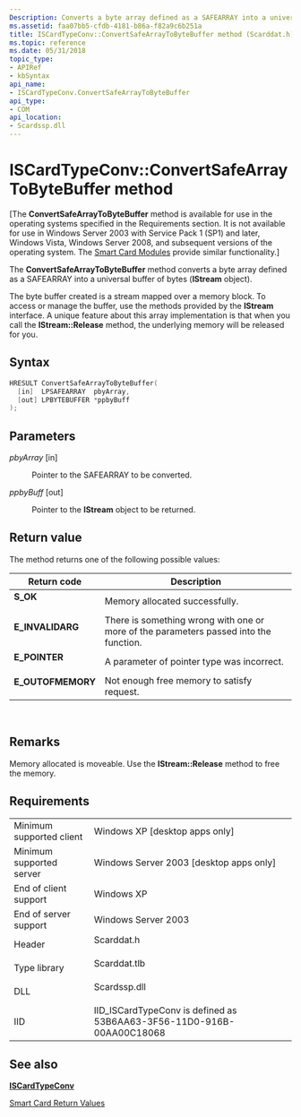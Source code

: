 ```yaml
---
Description: Converts a byte array defined as a SAFEARRAY into a universal buffer of bytes (IStream object).
ms.assetid: faa07bb5-cfdb-4181-b86a-f82a9c6b251a
title: ISCardTypeConv::ConvertSafeArrayToByteBuffer method (Scarddat.h)
ms.topic: reference
ms.date: 05/31/2018
topic_type: 
- APIRef
- kbSyntax
api_name: 
- ISCardTypeConv.ConvertSafeArrayToByteBuffer
api_type: 
- COM
api_location: 
- Scardssp.dll
---
```


# ISCardTypeConv::ConvertSafeArrayToByteBuffer method

\[The **ConvertSafeArrayToByteBuffer** method is available for use in the operating systems specified in the Requirements section. It is not available for use in Windows Server 2003 with Service Pack 1 (SP1) and later, Windows Vista, Windows Server 2008, and subsequent versions of the operating system. The [Smart Card Modules](https://msdn.microsoft.com/library/Dd627652(v=VS.85).aspx) provide similar functionality.\]

The **ConvertSafeArrayToByteBuffer** method converts a byte array defined as a SAFEARRAY into a universal buffer of bytes (**IStream** object).

The byte buffer created is a stream mapped over a memory block. To access or manage the buffer, use the methods provided by the **IStream** interface. A unique feature about this array implementation is that when you call the **IStream::Release** method, the underlying memory will be released for you.

## Syntax


```C++
HRESULT ConvertSafeArrayToByteBuffer(
  [in]  LPSAFEARRAY  pbyArray,
  [out] LPBYTEBUFFER *ppbyBuff
);
```



## Parameters

<dl> <dt>

*pbyArray* \[in\]
</dt> <dd>

Pointer to the SAFEARRAY to be converted.

</dd> <dt>

*ppbyBuff* \[out\]
</dt> <dd>

Pointer to the **IStream** object to be returned.

</dd> </dl>

## Return value

The method returns one of the following possible values:



| Return code                                                                                   | Description                                                                                      |
|-----------------------------------------------------------------------------------------------|--------------------------------------------------------------------------------------------------|
| <dl> <dt>**S\_OK**</dt> </dl>          | Memory allocated successfully.<br/>                                                        |
| <dl> <dt>**E\_INVALIDARG**</dt> </dl>  | There is something wrong with one or more of the parameters passed into the function.<br/> |
| <dl> <dt>**E\_POINTER**</dt> </dl>     | A parameter of pointer type was incorrect.<br/>                                            |
| <dl> <dt>**E\_OUTOFMEMORY**</dt> </dl> | Not enough free memory to satisfy request.<br/>                                            |



 

## Remarks

Memory allocated is moveable. Use the **IStream::Release** method to free the memory.

## Requirements



|                                     |                                                                                         |
|-------------------------------------|-----------------------------------------------------------------------------------------|
| Minimum supported client<br/> | Windows XP \[desktop apps only\]<br/>                                             |
| Minimum supported server<br/> | Windows Server 2003 \[desktop apps only\]<br/>                                    |
| End of client support<br/>    | Windows XP<br/>                                                                   |
| End of server support<br/>    | Windows Server 2003<br/>                                                          |
| Header<br/>                   | <dl> <dt>Scarddat.h</dt> </dl>   |
| Type library<br/>             | <dl> <dt>Scarddat.tlb</dt> </dl> |
| DLL<br/>                      | <dl> <dt>Scardssp.dll</dt> </dl> |
| IID<br/>                      | IID\_ISCardTypeConv is defined as 53B6AA63-3F56-11D0-916B-00AA00C18068<br/>       |



## See also

<dl> <dt>

[**ISCardTypeConv**](iscardtypeconv.md)
</dt> <dt>

[Smart Card Return Values](authentication-return-values.md)
</dt> </dl>

 

 




